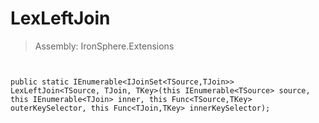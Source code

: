 ﻿

# LexLeftJoin

> Assembly: IronSphere.Extensions



```


public static IEnumerable<IJoinSet<TSource,TJoin>> LexLeftJoin<TSource, TJoin, TKey>(this IEnumerable<TSource> source, this IEnumerable<TJoin> inner, this Func<TSource,TKey> outerKeySelector, this Func<TJoin,TKey> innerKeySelector);
```